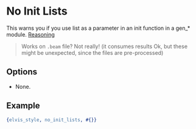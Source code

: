 # No Init Lists 

This warns you if you use list as a parameter in an init function in a gen_* module.
[Reasoning](https://erlangforums.com/t/args-in-gen-init-1/3169/4?u=elbrujohalcon)

> Works on `.beam` file? Not really! (it consumes results Ok, but these might be unexpected, since
the files are pre-processed)

## Options

- None.

## Example

```erlang
{elvis_style, no_init_lists, #{}}
```
